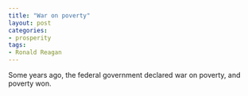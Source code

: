 ```yaml
---
title: "War on poverty"
layout: post
categories:
- prosperity
tags:
- Ronald Reagan
---
```


Some years ago, the federal government declared war on poverty, and poverty won.